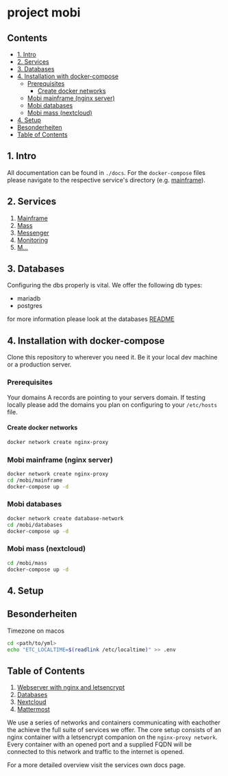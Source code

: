 # project mobi <!-- omit in toc -->
## Contents <!-- omit in toc -->
- [1. Intro](#1-intro)
- [2. Services](#2-services)
- [3. Databases](#3-databases)
- [4. Installation with docker-compose](#4-installation-with-docker-compose)
  - [Prerequisites](#prerequisites)
    - [Create docker networks](#create-docker-networks)
  - [Mobi mainframe (nginx server)](#mobi-mainframe-nginx-server)
  - [Mobi databases](#mobi-databases)
  - [Mobi mass (nextcloud)](#mobi-mass-nextcloud)
- [4. Setup](#4-setup)
- [Besonderheiten](#besonderheiten)
- [Table of Contents](#table-of-contents)

## 1. Intro
All documentation can be found in `./docs`. For the `docker-compose` files please navigate to the respective service's directory (e.g. [mainframe](./mainframe)).

## 2. Services
1. [Mainframe](./docs/nginx.md)
2. [Mass](./docs/nextcloud.md)
3. [Messenger](./docs/mattermost.md)
4. [Monitoring](./docs/grafana.md)
5. [M...]()

## 3. Databases
Configuring the dbs properly is vital. We offer the following db types:
- mariadb
- postgres

for more information please look at the databases [README](docs/databases.md)

## 4. Installation with docker-compose
Clone this repository to wherever you need it. Be it your local dev machine or a production server. 
### Prerequisites
Your domains A records are pointing to your servers domain. If testing locally please add the domains you plan on configuring to your `/etc/hosts` file.

#### Create docker networks
```bash
docker network create nginx-proxy
```

### Mobi mainframe (nginx server)
```bash
docker network create nginx-proxy
cd /mobi/mainframe
docker-compose up -d
```

### Mobi databases
```bash
docker network create database-network
cd /mobi/databases
docker-compose up -d
```

### Mobi mass (nextcloud)
```bash
cd /mobi/mass
docker-compose up -d
```

## 4. Setup


## Besonderheiten


Timezone on macos 
```bash
cd <path/to/yml>
echo "ETC_LOCALTIME=$(readlink /etc/localtime)" >> .env
```

## Table of Contents
1. [Webserver with nginx and letsencrypt](./nginx.md)
2. [Databases](./databases.md)
3. [Nextcloud](./nextcloud.md)
4. [Mattermost](./mattermost.md)

We use a series of networks and containers communicating with eachother the achieve the full suite of services we offer. The core setup consists of an nginx container with a letsencrypt companion on the `nginx-proxy network`. Every container with an opened port and a supplied FQDN will be connected to this network and traffic to the internet is opened.



For a more detailed overview visit the services own docs page.

